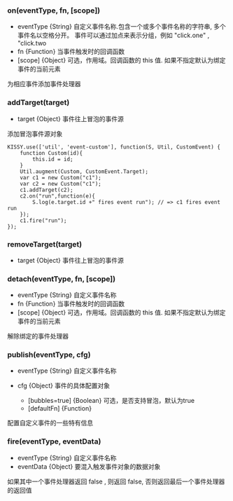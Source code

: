 ### on(eventType, fn, [scope])

- eventType {String} 自定义事件名称.包含一个或多个事件名称的字符串, 多个事件名以空格分开。 事件可以通过加点来表示分组，例如 "click.one" , "click.two
- fn {Function} 当事件触发时的回调函数
- [scope] {Object} 可选，作用域。回调函数的 this 值. 如果不指定默认为绑定事件的当前元素

为相应事件添加事件处理器

### addTarget(target)

- target {Object} 事件往上冒泡的事件源

添加冒泡事件源对象

```
KISSY.use(['util', 'event-custom'], function(S, Util, CustomEvent) {
    function Custom(id){
        this.id = id;
    }
    Util.augment(Custom, CustomEvent.Target);
    var c1 = new Custom("c1");
    var c2 = new Custom("c1");
    c1.addTarget(c2);
    c2.on("run",function(e){
        S.log(e.target.id +" fires event run"); // => c1 fires event run
    });
    c1.fire("run");
});
```
### removeTarget(target)

- target {Object} 事件往上冒泡的事件源

### detach(eventType, fn, [scope])

- eventType {String} 自定义事件名称
- fn {Function} 当事件触发时的回调函数
- [scope] {Object} 可选，作用域。回调函数的 this 值. 如果不指定默认为绑定事件的当前元素

解除绑定的事件处理器

### publish(eventType, cfg)

- eventType {String} 自定义事件名称

- cfg {Object} 事件的具体配置对象
  
  - [bubbles=true] {Boolean} 可选，是否支持冒泡，默认为true
  - [defaultFn] {Function}
  
配置自定义事件的一些特有信息

### fire(eventType, eventData)

- eventType {String} 自定义事件名称
- eventData {Object} 要混入触发事件对象的数据对象

如果其中一个事件处理器返回 false , 则返回 false, 否则返回最后一个事件处理器的返回值